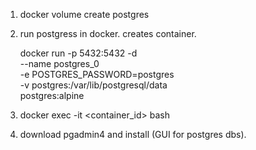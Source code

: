 1. docker volume create postgres  
2. run postgress in docker. creates container.
    
    docker run -p 5432:5432 -d \
        --name postgres_0 \
        -e POSTGRES_PASSWORD=postgres \
        -v postgres:/var/lib/postgresql/data \
        postgres:alpine

3. docker exec -it <container_id> bash
4. download pgadmin4 and install (GUI for postgres dbs).


